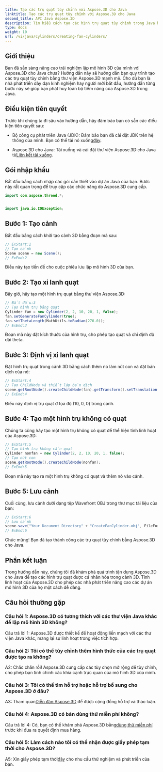 ```yaml
---
title: Tạo các trụ quạt tùy chỉnh với Aspose.3D cho Java
linktitle: Tạo các trụ quạt tùy chỉnh với Aspose.3D cho Java
second_title: API Java Aspose.3D
description: Tìm hiểu cách tạo các hình trụ quạt tùy chỉnh trong Java bằng Aspose.3D. Nâng cao trò chơi mô hình 3D của bạn một cách dễ dàng.
type: docs
weight: 10
url: /vi/java/cylinders/creating-fan-cylinders/
---
```

## Giới thiệu

Bạn đã sẵn sàng nâng cao trải nghiệm lập mô hình 3D của mình với Aspose.3D cho Java chưa? Hướng dẫn này sẽ hướng dẫn bạn quy trình tạo các trụ quạt tùy chỉnh bằng thư viện Aspose.3D mạnh mẽ. Cho dù bạn là nhà phát triển dày dạn kinh nghiệm hay người mới bắt đầu, hướng dẫn từng bước này sẽ giúp bạn phát huy toàn bộ tiềm năng của Aspose.3D trong Java.

## Điều kiện tiên quyết

Trước khi chúng ta đi sâu vào hướng dẫn, hãy đảm bảo bạn có sẵn các điều kiện tiên quyết sau:

-  Bộ công cụ phát triển Java (JDK): Đảm bảo bạn đã cài đặt JDK trên hệ thống của mình. Bạn có thể tải nó xuống[đây](https://www.oracle.com/java/technologies/javase-downloads.html).

-  Aspose.3D cho Java: Tải xuống và cài đặt thư viện Aspose.3D cho Java từ[Liên kết tải xuống](https://releases.aspose.com/3d/java/).

## Gói nhập khẩu

Bắt đầu bằng cách nhập các gói cần thiết vào dự án Java của bạn. Bước này rất quan trọng để truy cập các chức năng do Aspose.3D cung cấp.

```java
import com.aspose.threed.*;


import java.io.IOException;
```

## Bước 1: Tạo cảnh

Bắt đầu bằng cách khởi tạo cảnh 3D bằng đoạn mã sau:

```java
// ExStart:2
// Tạo cảnh
Scene scene = new Scene();
// ExEnd:2
```

Điều này tạo tiền đề cho cuộc phiêu lưu lập mô hình 3D của bạn.

## Bước 2: Tạo xi lanh quạt

Bây giờ, hãy tạo một hình trụ quạt bằng thư viện Aspose.3D:

```java
// Bắt đầu:3
// Tạo hình trụ bằng quạt
Cylinder fan = new Cylinder(2, 2, 10, 20, 1, false);
fan.setGenerateFanCylinder(true);
fan.setThetaLength(MathUtils.toRadian(270.0));
// ExEnd:3
```

Đoạn mã này đặt kích thước của hình trụ, cho phép tạo quạt và chỉ định độ dài theta.

## Bước 3: Định vị xi lanh quạt

Đặt hình trụ quạt trong cảnh 3D bằng cách thêm nó làm nút con và đặt bản dịch của nó:

```java
// ExStart:4
// Tạo ChildNode và thiết lập bản dịch
scene.getRootNode().createChildNode(fan).getTransform().setTranslation(10, 0, 0);
// ExEnd:4
```

Điều này định vị trụ quạt ở tọa độ (10, 0, 0) trong cảnh.

## Bước 4: Tạo một hình trụ không có quạt

Chúng ta cũng hãy tạo một hình trụ không có quạt để thể hiện tính linh hoạt của Aspose.3D:

```java
// ExStart:5
// Tạo hình trụ không cần quạt
Cylinder nonfan = new Cylinder(2, 2, 10, 20, 1, false);
// Tạo nút con
scene.getRootNode().createChildNode(nonfan);
// ExEnd:5
```

Đoạn mã này tạo ra một hình trụ không có quạt và thêm nó vào cảnh.

## Bước 5: Lưu cảnh

Cuối cùng, lưu cảnh dưới dạng tệp Wavefront OBJ trong thư mục tài liệu của bạn:

```java
// ExStart:6
// Lưu cảnh
scene.save("Your Document Directory" + "CreateFanCylinder.obj", FileFormat.WAVEFRONTOBJ);
// ExEnd:6
```

Chúc mừng! Bạn đã tạo thành công các trụ quạt tùy chỉnh bằng Aspose.3D cho Java.

## Phần kết luận

Trong hướng dẫn này, chúng tôi đã khám phá quá trình tận dụng Aspose.3D cho Java để tạo các hình trụ quạt được cá nhân hóa trong cảnh 3D. Tính linh hoạt của Aspose.3D cho phép các nhà phát triển nâng cao các dự án mô hình 3D của họ một cách dễ dàng.

## Câu hỏi thường gặp

### Câu hỏi 1: Aspose.3D có tương thích với các thư viện Java khác để lập mô hình 3D không?

Câu trả lời 1: Aspose.3D được thiết kế để hoạt động liền mạch với các thư viện Java khác, mang lại sự linh hoạt trong việc tích hợp.

### Câu hỏi 2: Tôi có thể tùy chỉnh thêm hình thức của các trụ quạt được tạo ra không?

A2: Chắc chắn rồi! Aspose.3D cung cấp các tùy chọn mở rộng để tùy chỉnh, cho phép bạn tinh chỉnh các khía cạnh trực quan của mô hình 3D của mình.

### Câu hỏi 3: Tôi có thể tìm hỗ trợ hoặc hỗ trợ bổ sung cho Aspose.3D ở đâu?

 A3: Tham quan[Diễn đàn Aspose.3D](https://forum.aspose.com/c/3d/18) để được cộng đồng hỗ trợ và thảo luận.

### Câu hỏi 4: Aspose.3D có bản dùng thử miễn phí không?

 Câu trả lời 4: Có, bạn có thể khám phá Aspose.3D bằng[dùng thử miễn phí](https://releases.aspose.com/) trước khi đưa ra quyết định mua hàng.

### Câu hỏi 5: Làm cách nào tôi có thể nhận được giấy phép tạm thời cho Aspose.3D?

 A5: Xin giấy phép tạm thời[đây](https://purchase.aspose.com/temporary-license/) cho nhu cầu thử nghiệm và phát triển của bạn.